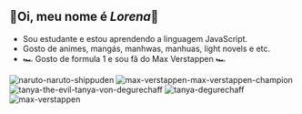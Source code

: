 ## 🌻Oi, meu nome é _Lorena_🌻

- Sou estudante e estou aprendendo a linguagem JavaScript.
- Gosto de animes, mangás, manhwas, manhuas, light novels e etc.
- 🏎️ Gosto de formula 1 e sou fã do Max Verstappen 🏎️
  
![naruto-naruto-shippuden](https://github.com/user-attachments/assets/c087b7a1-0235-4073-88a5-33aa6be07f43)
![max-verstappen-max-verstappen-champion](https://github.com/user-attachments/assets/11cb89d6-f120-4046-8674-03208a9aa4f7)
![tanya-the-evil-tanya-von-degurechaff](https://github.com/user-attachments/assets/dc13ec32-927d-4ebc-b70f-6a1322c64025)
![tanya-degurechaff](https://github.com/user-attachments/assets/6a7b5aaa-4010-48b6-adb6-21a302b08e47)
![max-verstappen](https://github.com/user-attachments/assets/616c7114-110e-4dd0-a3a5-04ddfe3e2c9f)
